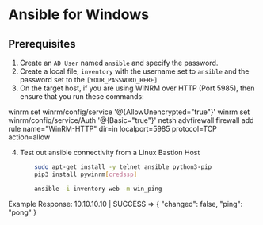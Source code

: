 # Ansible for Windows

## Prerequisites

1. Create an `AD User` named `ansible` and specify the password.
2. Create a local file, `inventory` with the username set to `ansible` and the password set to the `[YOUR_PASSWORD_HERE]`
3. On the target host, if you are using WINRM over HTTP (Port 5985), then ensure that you run these commands:

  winrm set winrm/config/service '@{AllowUnencrypted="true"}'
  winrm set winrm/config/service/Auth '@{Basic="true"}'
  netsh advfirewall firewall add rule name="WinRM-HTTP" dir=in localport=5985 protocol=TCP action=allow

4. Test out ansible connectivity from a Linux Bastion Host

    ```bash
        sudo apt-get install -y telnet ansible python3-pip
        pip3 install pywinrm[credssp]

        ansible -i inventory web -m win_ping
    ```

Example Response:
10.10.10.10 | SUCCESS => {
    "changed": false,
    "ping": "pong"
}
